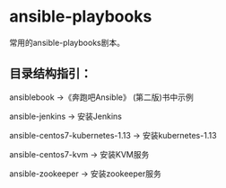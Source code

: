 # ansible-playbooks
常用的ansible-playbooks剧本。
## 目录结构指引：
ansiblebook ->《奔跑吧Ansible》 (第二版)书中示例

ansible-jenkins -> 安装Jenkins

ansible-centos7-kubernetes-1.13 -> 安装kubernetes-1.13

ansible-centos7-kvm -> 安装KVM服务

ansible-zookeeper -> 安装zookeeper服务
